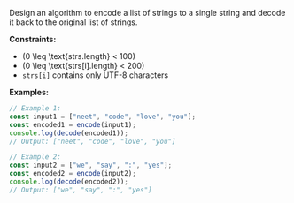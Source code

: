 Design an algorithm to encode a list of strings to a single string and decode it back to the original list of strings.

**Constraints:**
- \(0 \leq \text{strs.length} < 100\)
- \(0 \leq \text{strs[i].length} < 200\)
- `strs[i]` contains only UTF-8 characters

**Examples:**

```typescript
// Example 1:
const input1 = ["neet", "code", "love", "you"];
const encoded1 = encode(input1);
console.log(decode(encoded1)); 
// Output: ["neet", "code", "love", "you"]

// Example 2:
const input2 = ["we", "say", ":", "yes"];
const encoded2 = encode(input2);
console.log(decode(encoded2));
// Output: ["we", "say", ":", "yes"]
```
